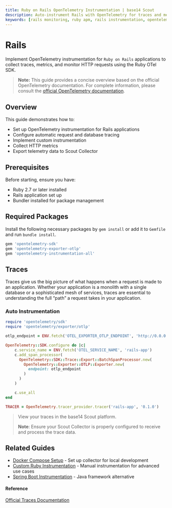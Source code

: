 ```yaml
---
title: Ruby on Rails OpenTelemetry Instrumentation | base14 Scout
description: Auto-instrument Rails with OpenTelemetry for traces and metrics. Complete Ruby APM setup with distributed tracing and database monitoring.
keywords: [rails monitoring, ruby apm, rails instrumentation, opentelemetry rails, ruby on rails monitoring]
---
```


# Rails

Implement OpenTelemetry instrumentation for `Ruby on Rails` applications to
collect traces, metrics, and monitor HTTP requests using the Ruby OTel SDK.

> **Note:** This guide provides a concise overview based on the official
> OpenTelemetry documentation. For complete information, please consult
> the
> [official OpenTelemetry documentation](https://opentelemetry.io/docs/languages/ruby/instrumentation).

## Overview

This guide demonstrates how to:

- Set up OpenTelemetry instrumentation for Rails applications
- Configure automatic request and database tracing
- Implement custom instrumentation
- Collect HTTP metrics
- Export telemetry data to Scout Collector

## Prerequisites

Before starting, ensure you have:

- Ruby 2.7 or later installed
- Rails application set up
- Bundler installed for package management

## Required Packages

Install the following necessary packages by `gem install` or add it to
`Gemfile` and run `bundle install`.

```ruby showLineNumbers
gem 'opentelemetry-sdk'
gem 'opentelemetry-exporter-otlp'
gem 'opentelemetry-instrumentation-all'
```

## Traces

Traces give us the big picture of what happens when a request is made to an
application. Whether your application is a monolith with a single
database or a sophisticated mesh of services, traces are essential to
understanding the full “path” a request takes in your application.

### Auto Instrumentation

```ruby showLineNumbers title="config/initializers/otel.rb"
require 'opentelemetry/sdk'
require 'opentelemetry/exporter/otlp'

otlp_endpoint = ENV.fetch('OTEL_EXPORTER_OTLP_ENDPOINT', 'http://0.0.0.0:4318')

OpenTelemetry::SDK.configure do |c|
    c.service_name = ENV.fetch('OTEL_SERVICE_NAME', 'rails-app')
    c.add_span_processor(
      OpenTelemetry::SDK::Trace::Export::BatchSpanProcessor.new(
        OpenTelemetry::Exporter::OTLP::Exporter.new(
          endpoint: otlp_endpoint
        )
      )
    )

    c.use_all
end

TRACER = OpenTelemetry.tracer_provider.tracer('rails-app', '0.1.0')
```

> View your traces in the base14 Scout  platform.
>
> **Note**: Ensure your Scout Collector is properly configured to
> receive and process the trace data.

## Related Guides

- [Docker Compose Setup](../../collector-setup/docker-compose-example.md) - Set up
  collector for local development
- [Custom Ruby Instrumentation](../custom-instrumentation/ruby.md) - Manual
  instrumentation for advanced use cases
- [Spring Boot Instrumentation](./spring-boot.md) - Java framework alternative

#### Reference

[Official Traces Documentation](https://opentelemetry.io/docs/concepts/signals/traces/)
